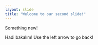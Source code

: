 ```yaml
---
layout: slide
title: "Welcome to our second slide!"
---
```

Something new!

Hadi bakalım!
Use the left arrow to go back!
